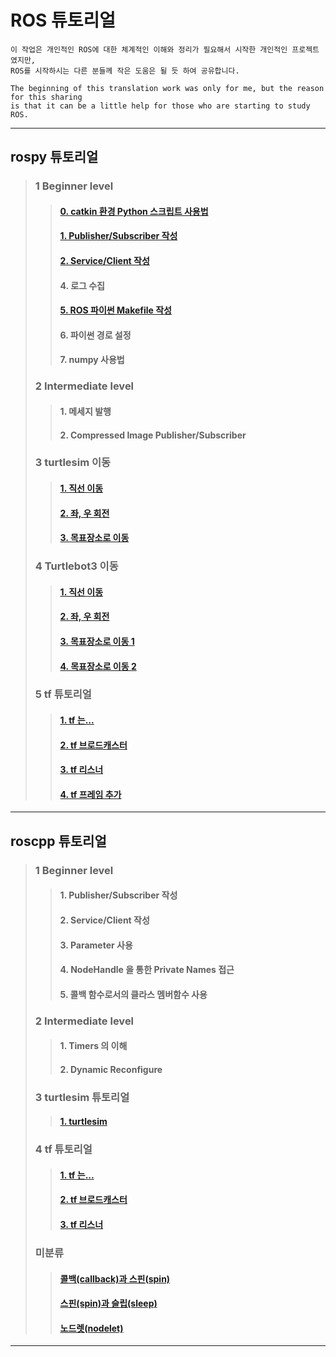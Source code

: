 # ROS 튜토리얼

```
이 작업은 개인적인 ROS에 대한 체계적인 이해와 정리가 필요해서 시작한 개인적인 프로젝트였지만, 
ROS를 시작하시는 다른 분들께 작은 도움은 될 듯 하여 공유합니다.
```

```
The beginning of this translation work was only for me, but the reason for this sharing
is that it can be a little help for those who are starting to study ROS.
```

---



##  rospy 튜토리얼
>
>
>
>### 1 Beginner level
>>
>>####      [0. catkin 환경 Python 스크립트 사용법](./rospy/rospy_0_How2UsePythonWithCatkin.md)
>>
>>
>>####        [1. Publisher/Subscriber 작성](./rospy/rospy_1_WritingPubSub.md)
>>
>>####        [2. Service/Client 작성](./rospy/rospy_2_WritingServiceClient.md)
>>
>>####        4. 로그 수집
>>
>>####        [5. ROS 파이썬 Makefile 작성](./rospy/rospy_5_WritingROS_pythonMakefile.md)
>>
>>####        6. 파이썬 경로 설정
>>
>>####        7. numpy 사용법
>
>
>
>###   2 Intermediate level
>
>>####      1. 메세지 발행
>>
>>####      2. Compressed Image Publisher/Subscriber
>
>
>
>### 3 turtlesim 이동
>
>>####      [1. 직선 이동](./rospy/mv_tutle_1_MoveInStraightLine.md)
>>
>>####      [2. 좌, 우 회전](./rospy/mv_tutle_2_RotateLeftRight.md)
>>
>>####      [3. 목표장소로 이동](./rospy/mv_tutle_3_Go2Goal.md)
>>
>
>
>
>### 4 Turtlebot3 이동
>
>> #### [1. 직선 이동](./rospy/mv_tb3_1_MoveInStraightLine.md)
>>
>> #### [2. 좌, 우 회전](./rospy/mv_tb3_2_RotateLeftRight.md)
>>
>> #### [3. 목표장소로 이동 1](./rospy/mv_tb3_3_Go2Goal.md)
>>
>> #### [4. 목표장소로 이동 2](./rospy/mv_tb3_4_GoToGoal.md)
>>
> 
>
>
>### 5 tf 튜토리얼
>
>>
>>####      [1. tf 는...](./rospy/tf_0_Instroduction.md)
>>
>>####      [2. tf 브로드캐스터](./rospy/tf_1_broadcaster.md)
>>
>>####      [3. tf 리스너](./rospy/tf_2_listener.md)
>>
>>####      [4. tf 프레임 추가](./rospy/tf_3_adding_frame.md)
>>
>>
>
>
---



## roscpp 튜토리얼
>
>
>
>### 1 Beginner level
>>####      1. Publisher/Subscriber 작성
>>
>>####      2. Service/Client 작성
>>
>>####      3. Parameter 사용
>>
>>####      4. NodeHandle 을 통한 Private Names 접근
>>
>>####      5. 콜백 함수로서의 클라스 멤버함수 사용
>>
>
>
>
>### 2 Intermediate level
>
>>####     1. Timers 의 이해
>>
>>####     2. Dynamic Reconfigure
>>
>
>
>
>### 3 turtlesim 튜토리얼
>
>>####     [1. turtlesim](./roscpp/turtlesim.md)
>>
>
>
>
>### 4 tf 튜토리얼
>
>>
>>####      [1. tf 는... ](./roscpp/tf_1_Instroduction.md)
>>
>>####      [2. tf 브로드캐스터](./roscpp/tf_2_broadcaster.md)
>>
>>####      [3. tf 리스너](./roscpp/tf_3_listener.md)
>>
>
>
>
>### 미분류
>
>>####      [콜백(callback)과 스핀(spin)](./roscpp/callback_n_spin.md)
>>
>>####      [스핀(spin)과 슬립(sleep)](./roscpp/spin_n_sleep.md)
>>
>>#### [노드렛(nodelet)](./roscpp/nodelet.md)
---

